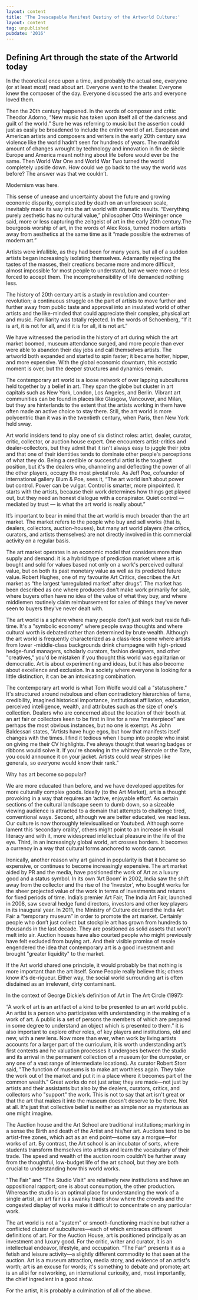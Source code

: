 ```yaml
---
layout: content
title: 'The Inescapable Manifest Destiny of the Artworld Culture:'
layout: content
tag: unpublished
pubdate: '2016'
---
```

## Defining Art through the state of the Artworld today

In the theoretical once upon a time, and probably the actual one, everyone (or at least most) read about art. Everyone went to the theater. Everyone knew the composer of the day. Everyone discussed the arts and everyone loved them.


Then the 20th century happened. In the words of composer and critic Theodor Adorno, “New music has taken upon itself all of the darkness and guilt of the world.” Sure he was referring to music but the assertion could just as easily be broadened to include the entire world of art. European and American artists and composers and writers in the early 20th century saw violence like the world hadn’t seen for hundreds of years. The manifold amount of changes wrought by technology and innovation in fin de siècle Europe and America meant nothing about life before would ever be the same. Then World War One and World War Two turned the world completely upside down. How could we go back to the way the world was before? The answer was that we couldn’t.

Modernism was here.

This sense of unease and uncertainty about the future and growing economic disparity, complicated by death on an unforeseen scale, inevitably made its way into the art world with dramatic results. “Everything purely aesthetic has no cultural value,” philosopher Otto Weininger once said, more or less capturing the zeitgeist of art in the early 20th century.The bourgeois worship of art, in the words of Alex Ross, turned modern artists away from aesthetics at the same time as it “made possible the extremes of modern art.”

Artists were infallible, as they had been for many years, but all of a sudden artists began increasingly isolating themselves. Adamantly rejecting the tastes of the masses, their creations became more and more difficult, almost impossible for most people to understand, but we were more or less forced to accept them. The incomprehensibility of life demanded nothing less.

The history of 20th century art is a study in revolution and counter-revolution; a continuous struggle on the part of artists to move further and further away from public taste and approval into an insulated world of other artists and the like-minded that could appreciate their complex, physical art and music. Familiarity was totally rejected. In the words of Schoenberg, “If it is art, it is not for all, and if it is for all, it is not art.”

We have witnessed the period in the history of art during which the art market boomed, museum attendance surged, and more people than ever were able to abandon their day jobs and call themselves artists. The artworld both expanded and started to spin faster; it became hotter, hipper, and more expensive. With the global economic downturn, this ecstatic moment is over, but the deeper structures and dynamics remain.



The contemporary art world is a loose network of over lapping subcultures held together by a belief in art. They span the globe but cluster in art capitals such as New York, London, Los Angeles, and Berlin. Vibrant art communities can be found in places like Glasgow, Vancouver, and Milan, but they are hinterlands to the extent that the artists working in them have often made an active choice to stay there. Still, the art world is more polycentric than it was in the twentieth century, when Paris, then New York held sway.



Art world insiders tend to play one of six distinct roles: artist, dealer, curator, critic, collector, or auction house expert. One encounters artist-critics and dealer-collectors, but they admit that it isn't always easy to juggle their jobs and that one of their identities tends to dominate other people's perceptions of what they do. Being a credible or successful artist is the toughest position, but it's the dealers who, channeling and deflecting the power of all the other players, occupy the most pivotal role. As Jeff Poe, cofounder of international gallery Blum & Poe, sees it, “The art world isn't about power but control. Power can be vulgar. Control is smarter, more pinpointed. It starts with the artists, because their work determines how things get played out, but they need an honest dialogue with a conspirator. Quiet control — mediated by trust — is what the art world is really about.”



It’s important to bear in mind that the art world is much broader than the art market. The market refers to the people who buy and sell works (that is, dealers, collectors, auction-houses), but many art world players (the critics, curators, and artists themselves) are not directly involved in this commercial activity on a regular basis.



The art market operates in an economic model that considers more than supply and demand: it is a hybrid type of prediction market where art is bought and sold for values based not only on a work's perceived cultural value, but on both its past monetary value as well as its predicted future value. Robert Hughes, one of my favourite Art Critics, describes the Art market as “the largest ‘unregulated market’ after drugs”. The market has been described as one where producers don't make work primarily for sale, where buyers often have no idea of the value of what they buy, and where middlemen routinely claim reimbursement for sales of things they've never seen to buyers they've never dealt with.



The art world is a sphere where many people don't just work but reside full-time. It's a "symbolic economy" where people swap thoughts and where cultural worth is debated rather than determined by brute wealth. Although the art world is frequently characterized as a class-less scene where artists from lower -middle-class backgrounds drink champagne with high-priced hedge-fund managers, scholarly curators, fashion designers, and other "creatives," you'd be mistaken if you thought this world was egalitarian or democratic. Art is about experimenting and ideas, but it has also become about excellence and exclusion. In a society where everyone is looking for a little distinction, it can be an intoxicating combination.



The contemporary art world is what Tom Wolfe would call a "statusphere." It's structured around nebulous and often contradictory hierarchies of fame, credibility, imagined historical importance, institutional affiliation, education, perceived intelligence, wealth, and attributes such as the size of one's collection. Dealers who are concerned about the location of their booth at an art fair or collectors keen to be first in line for a new "masterpiece" are perhaps the most obvious instances, but no one is exempt. As John Baldessari states, "Artists have huge egos, but how that manifests itself changes with the times. I find it tedious when I bump into people who insist on giving me their CV highlights. I've always thought that wearing badges or ribbons would solve it. If you're showing in the whitney Biennale or the Tate, you could announce it on your jacket. Artists could wear stripes like generals, so everyone would know their rank."



Why has art become so popular?



We are more educated than before, and we have developed appetites for more culturally complex goods. Ideally (to the Art Market), art is a thought provoking in a way that requires an ‘active, enjoyable effort’. As certain sections of the cultural landscape seem to dumb down, so a sizeable viewing audience is attracted to a domain that attempts to challenge tired, conventional ways. Second, although we are better educated, we read less. Our culture is now thoroughly televisualised or Youtubed. Although some lament this ‘secondary orality’, others might point to an increase in visual literacy and with it, more widespread intellectual pleasure in the life of the eye. Third, in an increasingly global world, art crosses borders. It becomes a currency in a way that cultural forms anchored to words cannot.



Ironically, another reason why art gained in popularity is that it became so expensive, or continues to become increasingly expensive. The art market aided by PR and the media, have positioned the work of Art as a luxury good and a status symbol. In its own ‘Art Boom’ in 2002, India saw the shift away from the collector and the rise of the ‘Investor’, who bought works for the sheer projected value of the work in terms of investments and returns for fixed periods of time. India’s premier Art Fair, The India Art Fair, launched in 2008, saw several hedge fund directors, investors and other key players in its inaugural year. In 2011, the Ministry of Culture declared the India Art Fair a “temporary museum” in order to promote the art market.  Certainly people who don’t just collect but stockpile art has grown from hundreds to thousands in the last decade. They are positioned as solid assets that won't melt into air. Auction houses have also courted people who might previously have felt excluded from buying art. And their visible promise of resale engendered the idea that contemporary art is a good investment and brought "greater liquidity" to the market.



If the Art world shared one principle, it would probably be that nothing is more important than the art itself. Some People really believe this; others know it's de-rigueur. Either way, the social world surrounding art is often disdained as an irrelevant, dirty contaminant.



In the context of George Dickie’s definition of Art in The Art Circle (1997):

“A work of art is an artifact of a kind to be presented to an art world public. An artist is a person who participates with understanding in the making of a work of art. A public is a set of persons the members of which are prepared in some degree to understand an object which is presented to them.” it is also important to explore other roles, of key players and institutions, old and new, with a new lens. Now more than ever, when work by living artists accounts for a larger part of the curriculum, it is worth understanding art’s first contexts and he valuation processes it undergoes between the studio and its arrival in the permanent collection of a museum (or the dumpster, or any one of a vast range of intermediate locations). As curator Robert Storr said, "The function of museums is to make art worthless again. They take the work out of the market and put it in a place where it becomes part of the common wealth." Great works do not just arise; they are made—not just by artists and their assistants but also by the dealers, curators, critics, and collectors who "support" the work. This is not to say that art isn't great or that the art that makes it into the museum doesn't deserve to be there. Not at all. It's just that collective belief is neither as simple nor as mysterious as one might imagine.

The Auction house and the Art School are traditional institutions; marking in a sense the Birth and death of the Artist and his/her art. Auctions tend to be artist-free zones, which act as an end point—some say a morgue—for works of art. By contrast, the Art school is an incubator of sorts, where students transform themselves into artists and learn the vocabulary of their trade. The speed and wealth of the auction room couldn't be further away from the thoughtful, low-budget life of the art school, but they are both crucial to understanding how this world works.

"The Fair" and "The Studio Visit" are relatively new institutions and have an oppositional rapport; one is about consumption, the other production. Whereas the studio is an optimal place for understanding the work of a single artist, an art fair is a swanky trade show where the crowds and the congested display of works make it difficult to concentrate on any particular work.

The art world is not a "system" or smooth-functioning machine but rather a conflicted cluster of subcultures—each of which embraces different definitions of art. For the Auction House, art is positioned principally as an investment and luxury good. For the critic, writer and curator, it is an intellectual endeavor, lifestyle, and occupation. “The Fair" presents it as a fetish and leisure activity—a slightly different commodity to that seen at the auction. Art is a museum attraction, media story, and evidence of an artist's worth; art is an excuse for words; it's something to debate and promote; art is an alibi for networking, an international curiosity, and, most importantly, the chief ingredient in a good show.

For the artist, it is probably a culmination of all of the above.

